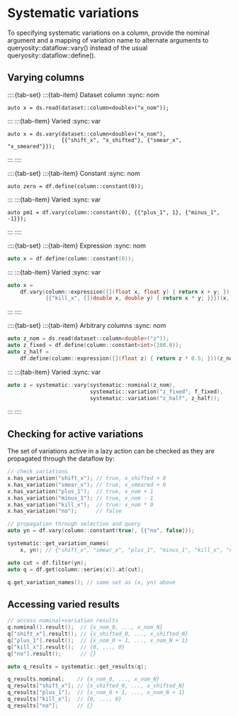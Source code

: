 # Systematic variations

To specifying systematic variations on a column, provide the nominal argument and a mapping of variation name to alternate arguments to queryosity::dataflow::vary() instead of the usual queryosity::dataflow::define().

## Varying columns

::::{tab-set}
:::{tab-item} Dataset column
:sync: nom
```{code} cpp 
auto x = ds.read(dataset::column<double>("x_nom"));
```
:::
:::{tab-item} Varied
:sync: var
```{code} cpp 
auto x = ds.vary(dataset::column<double>("x_nom"),
                 {{"shift_x", "x_shifted"}, {"smear_x", "x_smeared"}});
```
:::
::::

::::{tab-set}
:::{tab-item} Constant
:sync: nom
```{code} cpp 
auto zero = df.define(column::constant(0));
```
:::
:::{tab-item} Varied
:sync: var
```{code} cpp 
auto pm1 = df.vary(column::constant(0), {{"plus_1", 1}, {"minus_1", -1}});
```
:::
::::

::::{tab-set}
:::{tab-item} Expression
:sync: nom
```cpp
auto x = df.define(column::constant(0));
```
:::
:::{tab-item} Varied
:sync: var
```cpp
auto x =
    df.vary(column::expression([](float x, float y) { return x + y; }),
            {{"kill_x", [](double x, double y) { return x * y; }}})(x, pm1);
```
:::
::::

::::{tab-set}
:::{tab-item} Arbitrary columns
:sync: nom
```cpp
auto z_nom = ds.read(dataset::column<double>("z"));
auto z_fixed = df.define(column::constant<int>(100.0));
auto z_half =
    df.define(column::expression([](float z) { return z * 0.5; }))(z_nom);
```
:::
:::{tab-item} Varied
:sync: var
```cpp
auto z = systematic::vary(systematic::nominal(z_nom),
                          systematic::variation("z_fixed", f_fixed),
                          systematic::variation("z_half", z_half));
```
:::
::::

## Checking for active variations

The set of variations active in a lazy action can be checked as they are propagated through the dataflow by:

```cpp
// check variations
x.has_variation("shift_x"); // true, x_shifted + 0
x.has_variation("smear_x"); // true, x_smeared + 0
x.has_variation("plus_1");  // true, x_nom + 1
x.has_variation("minus_1"); // true, x_nom - 1
x.has_variation("kill_x");  // true: x_nom * 0
x.has_variation("no");      // false

// propagation through selection and query
auto yn = df.vary(column::constant(true), {{"no", false}});

systematic::get_variation_names(
    x, yn); // {"shift_x", "smear_x", "plus_1", "minus_1", "kill_x", "no"}

auto cut = df.filter(yn);
auto q = df.get(column::series(x)).at(cut);

q.get_variation_names(); // same set as (x, yn) above
```

## Accessing varied results

```cpp
// access nominal+variation results
q.nominal().result();  // {x_nom_0, ..., x_nom_N}
q["shift_x"].result(); // {x_shifted_0, ..., x_shifted_N}
q["plus_1"].result();  // {x_nom_0 + 1, ..., x_nom_N + 1}
q["kill_x"].result();  // {0, ..., 0}
q["no"].result();      // {}
```

```cpp
auto q_results = systematic::get_results(q);

q_results.nominal;    // {x_nom_0, ..., x_nom_N}
q_results["shift_x"]; // {x_shifted_0, ..., x_shifted_N}
q_results["plus_1"];  // {x_nom_0 + 1, ..., x_nom_N + 1}
q_results["kill_x"];  // {0, ..., 0}
q_results["no"];      // {}
```